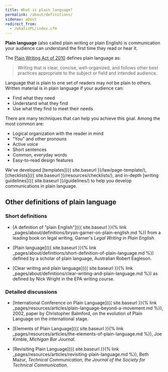 ```yaml
---
title: What is plain language?
permalink: /about/definitions/
sidenav: about
redirect_from:
  - /whatisPL/index.cfm
---
```


**Plain language** (also called plain writing or plain English) is communication your audience can understand the first time they read or hear it.

The [Plain Writing Act of 2010](https://www.gpo.gov/fdsys/pkg/PLAW-111publ274/content-detail.html) defines plain language as:

> Writing that is clear, concise, well-organized, and follows other best practices appropriate to the subject or field and intended audience.

Language that is plain to one set of readers may not be plain to others. Written material is in plain language if your audience can:

- Find what they need
- Understand what they find
- Use what they find to meet their needs

There are many techniques that can help you achieve this goal. Among the most common are:

- Logical organization with the reader in mind
- "You" and other pronouns
- Active voice
- Short sentences
- Common, everyday words
- Easy-to-read design features

We've developed [templates]({{ site.baseurl }}/law/page-template/), [checklists]({{ site.baseurl }}/resources/checklists/), and in-depth [writing guidelines]({{ site.baseurl }}/guidelines/) to help you develop communications in plain language.

## Other definitions of plain language

### Short definitions

- [A definition of "plain English"]({{ site.baseurl }}{% link _pages/about/definitions/bryan-garner-on-plain-english.md %}) from a leading book on legal writing, Garner's _Legal Writing in Plain English._

- [Plain language]({{ site.baseurl }}{% link _pages/about/definitions/short-definition-of-plain-language.md %}) defined by a scholar of plain language, Australian Robert Eagleson.

- [Clear writing and plain language]({{ site.baseurl }}{% link _pages/about/definitions/clear-writing-and-plain-language.md %}) as defined by Nick Wright in the EPA writing course.

### Detailed discussions

- [International Conference on Plain Language]({{ site.baseurl }}{% link _pages/resources/articles/plain-language-beyond-a-movement.md %}), 2002, paper by Christopher Balmford, on the evolution of Plain Language on the international stage.

- [Elements of Plain Language]({{ site.baseurl }}{% link _pages/resources/articles/the-elements-of-plain-language.md %}), Joe Kimble, _Michigan Bar Journal._

- [Revisiting Plain Language]({{ site.baseurl }}{% link _pages/resources/articles/revisiting-plain-language.md %}), Beth Mazur, _Technical Communication, the Journal of the Society for Technical Communication_.
